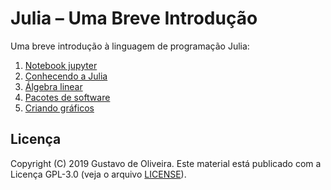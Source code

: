 # Julia – Uma Breve Introdução

Uma breve introdução à linguagem de programação Julia:

1. [Notebook jupyter](01.notebook_jupyter.ipynb)
2. [Conhecendo a Julia](02.conhecendo_a_julia.ipynb)
3. [Álgebra linear](03.algebra_linear.ipynb)
4. [Pacotes de software](04.pacotes_de_software.ipynb)
5. [Criando gráficos](05.criando_graficos.ipynb)

## Licença

Copyright (C) 2019 Gustavo de Oliveira.
Este material está publicado com a Licença GPL-3.0 (veja o arquivo [LICENSE][1]).

[1]: LICENSE

